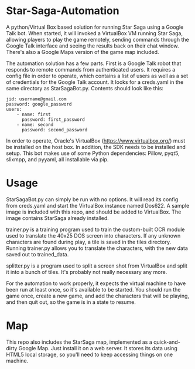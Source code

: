 Star-Saga-Automation
====================

A python/Virtual Box based solution for running Star Saga using a Google Talk bot.  When started, it will invoked a VirtualBox VM running Star Saga, allowing players to play the game remotely, sending commands through the Google Talk interface and seeing the results back on their chat window.  There's also a Google Maps version of the game map included.

The automation solution has a few parts.  First is a Google Talk robot that responds to remote commands from authenticated users.  It requires a config file in order to operate, which contains a list of users as well as a set of credentials for the Google Talk account.  It looks for a creds.yaml in the same directory as StarSagaBot.py.  Contents should look like this:

    jid: username@gmail.com  
    password: google_password  
    users:  
        - name: first  
          password: first_password  
        - name: second  
          password: second_password  

In order to operate, Oracle's VirtualBox (https://www.virtualbox.org/) must be installed on the host box. In addition, the SDK needs to be installed and setup. This bot makes use of some Python dependencies: Pillow, pyqt5, slixmpp, and pyyaml, all installable via pip.

Usage
====================
StarSagaBot.py can simply be run with no options.  It will read its config from creds.yaml and start the VirtualBox instance named Dos622.  A sample image is included with this repo, and should be added to VirtualBox.  The image contains StarSaga already installed.

trainer.py is a training program used to train the custom-built OCR module used to translate the 40x25 DOS screen into characters.  If any unknown characters are found during play, a tile is saved in the tiles directory. Running trainer.py allows you to translate the characters, with the new data saved out to trained_data.

splitter.py is a program used to split a screen shot from VirtualBox and split it into a bunch of tiles.  It's probably not really necessary any more.

For the automation to work properly, it expects the virtual machine to have been run at least once, so it's available to be started. You should run the game once, create a new game, and add the characters that will be playing, and then quit out, so the game is in a state to resume.

Map
====================
This repo also includes the StarSaga map, implemented as a quick-and-dirty Google Map.  Just install it on a web server.  It stores its data using HTML5 local storage, so you'll need to keep accessing things on one machine.
